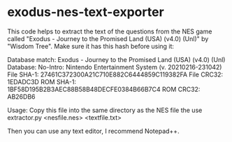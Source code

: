 # exodus-nes-text-exporter
This code helps to extract the text of the questions from the NES game called "Exodus - Journey to the Promised Land (USA) (v4.0) (Unl)" by "Wisdom Tree". Make sure it has this hash before using it:

Database match: Exodus - Journey to the Promised Land (USA) (v4.0) (Unl)
Database: No-Intro: Nintendo Entertainment System (v. 20210216-231042)
File SHA-1: 27461C372300A21C710E882C6444859C119382FA
File CRC32: 1EDADC3D
ROM SHA-1: 1BF58D195B2B3AEC88B58B48DECFE0384B66B7C4
ROM CRC32: AB26DB6

Usage: Copy this file into the same directory as the NES file the use
extractor.py <nesfile.nes> <textfile.txt>

Then you can use any text editor, I recommend Notepad++.
